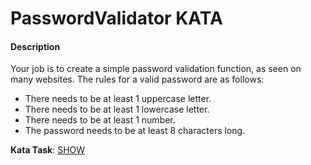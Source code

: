 # PasswordValidator KATA

#### Description
Your job is to create a simple password validation function, as seen on many websites.
The rules for a valid password are as follows:

- There needs to be at least 1 uppercase letter.
- There needs to be at least 1 lowercase letter.
- There needs to be at least 1 number.
- The password needs to be at least 8 characters long.

**Kata Task**: [SHOW](https://www.codewars.com/kata/password-validator)
 
